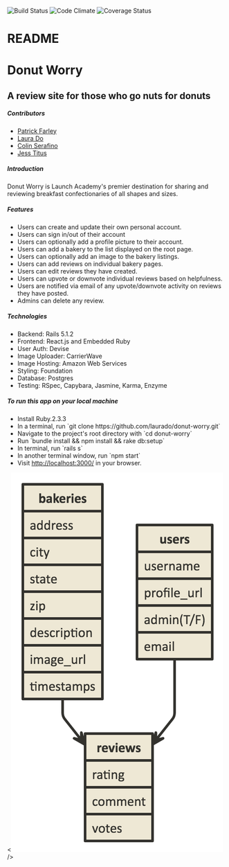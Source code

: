 ![Build Status](https://codeship.com/projects/814d58f0-4d42-0135-ea45-72e8c5ccfe37/status?branch=master)
![Code Climate](https://codeclimate.com/github/laurado/donut-worry.png)
![Coverage Status](https://coveralls.io/repos/laurado/donut-worry/badge.png)

# README

<h1>Donut Worry</h1>
<h2>A review site for those who go nuts for donuts</h2>
<h5>Contributors</h5>
<ul>
  <li><a href="https://github.com/PatrickDennisFarley">Patrick Farley</a></li>
  <li><a href="https://github.com/laurado">Laura Do</a></li>
  <li><a href="https://github.com/cserafino66">Colin Serafino</a></li>
  <li><a href="https://github.com/jessicatitus">Jess Titus</a></li>
</ul>

<h5>Introduction</h5>
<p>Donut Worry is Launch Academy's premier destination for sharing and reviewing breakfast confectionaries of all shapes and sizes.</p>

<h5>Features</h5>
<ul>
<li>Users can create and update their own personal account.</li>
<li>Users can sign in/out of their account</li>
<li>Users can optionally add a profile picture to their account.</li>
<li>Users can add a bakery to the list displayed on the root page.</li>
<li>Users can optionally add an image to the bakery listings.</li>
<li>Users can add reviews on individual bakery pages.</li>
<li>Users can edit reviews they have created.</li>
<li>Users can upvote or downvote individual reviews based on helpfulness.</li>
<li>Users are notified via email of any upvote/downvote activity on reviews they have posted.</li>
<li>Admins can delete any review.</li>
</ul>


<h5>Technologies</h5>
<ul>
<li>Backend: Rails 5.1.2</li>
<li>Frontend: React.js and Embedded Ruby</li>
<li>User Auth: Devise</li>
<li>Image Uploader: CarrierWave</li>
<li>Image Hosting: Amazon Web Services</li>
<li>Styling: Foundation</li>
<li>Database: Postgres</li>
<li>Testing: RSpec, Capybara, Jasmine, Karma, Enzyme</li>
</ul>

<h5>To run this app on your local machine</h5>
<ul>
<li>Install Ruby.2.3.3</li>
<li>In a terminal, run `git clone https://github.com/laurado/donut-worry.git`</li>
<li>Navigate to the project's root directory with `cd donut-worry`</li>
<li>Run `bundle install && npm install && rake db:setup`</li>
<li>In terminal, run `rails s`</li>
<li>In another terminal window, run  `npm start`</li>
<li>Visit <a href='http://localhost:3000/'>http://localhost:3000/</a> in your browser.</li>
</ul>

<![ER diagram](nomnoml.png) />
